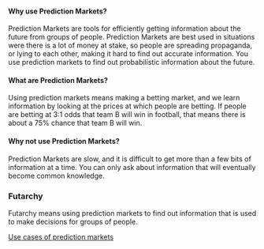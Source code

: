 
#### Why use Prediction Markets?
Prediction Markets are tools for efficiently getting information about the future from groups of people.
Prediction Markets are best used in situations were there is a lot of money at stake, so people are spreading propaganda, or lying to each other, making it hard to find out accurate information.
You use prediction markets to find out probabilistic information about the future.

#### What are Prediction Markets?
Using prediction markets means making a betting market, and we learn information by looking at the prices at which people are betting.
If people are betting at 3:1 odds that team B will win in football, that means there is about a 75% chance that team B will win.

#### Why not use Prediction Markets?
Prediction Markets are slow, and it is difficult to get more than a few bits of information at a time.
You can only ask about information that will eventually become common knowledge.

### Futarchy
Futarchy means using prediction markets to find out information that is used to make decisions for groups of people.

[Use cases of prediction markets](../use-cases-and-ideas)